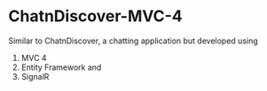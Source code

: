 # ChatnDiscover-MVC-4
Similar to ChatnDiscover, a chatting application but developed using
1. MVC 4
2. Entity Framework and 
3. SignalR
